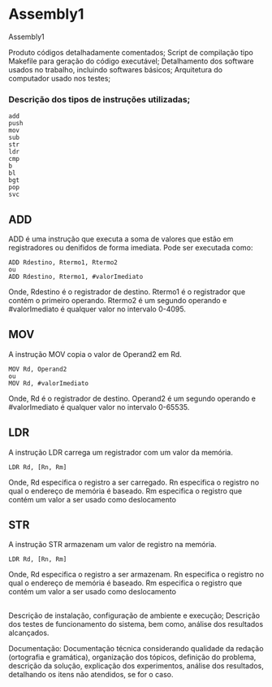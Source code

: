 # Assembly1
Assembly1


Produto
códigos detalhadamente comentados;
Script de compilação tipo Makefile para geração do código executável;
Detalhamento dos software usados no trabalho, incluindo softwares básicos;
Arquitetura do computador usado nos testes;

### Descrição dos tipos de instruções utilizadas;

    add
    push
    mov
    sub    
    str
    ldr
    cmp    
    b
    bl
    bgt
    pop
    svc

## ADD
ADD é uma instrução que executa a soma de valores que estão em registradores ou denifidos de forma imediata. Pode ser executada como:

    ADD Rdestino, Rtermo1, Rtermo2
    ou
    ADD Rdestino, Rtermo1, #valorImediato

Onde, Rdestino é o registrador de destino. Rtermo1 é o registrador que contém o primeiro operando. Rtermo2 é um segundo operando e #valorImediato é qualquer valor no intervalo 0-4095.

## MOV
A instrução MOV copia o valor de Operand2 em Rd.

    MOV Rd, Operand2
    ou
    MOV Rd, #valorImediato
    
Onde, Rd é o registrador de destino. Operand2 é um segundo operando e #valorImediato é qualquer valor no intervalo 0-65535.

## LDR
A instrução LDR carrega um registrador com um valor da memória.

    LDR Rd, [Rn, Rm]
    
Onde, Rd especifica o registro a ser carregado. Rn especifica o registro no qual o endereço de memória é baseado. Rm especifica o registro que contém um valor a ser usado como deslocamento


## STR
A instrução STR armazenam um valor de registro na memória.

    LDR Rd, [Rn, Rm]
    
Onde, Rd especifica o registro a ser armazenam. Rn especifica o registro no qual o endereço de memória é baseado. Rm especifica o registro que contém um valor a ser usado como deslocamento

    


##





Descrição de instalação, configuração de ambiente e execução;
Descrição dos testes de funcionamento do sistema, bem como, análise dos resultados alcançados.



Documentação:
Documentação técnica considerando qualidade da redação (ortografia e gramática), organização dos tópicos, definição do problema, descrição da solução, explicação dos experimentos, análise dos resultados, detalhando os itens não atendidos, se for o caso.
